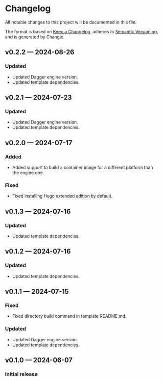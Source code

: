 # Changelog

All notable changes to this project will be documented in this file.

The format is based on [Keep a Changelog](https://keepachangelog.com/en/1.1.0/), adheres to [Semantic Versioning](https://semver.org/spec/v2.0.0.html), and is generated by [Changie](https://github.com/miniscruff/changie).

## v0.2.2 — 2024-08-26

### Updated

* Updated Dagger engine version.
* Updated template dependencies.

## v0.2.1 — 2024-07-23

### Updated

* Updated Dagger engine version.
* Updated template dependencies.

## v0.2.0 — 2024-07-17

### Added

* Added support to build a container image for a different platform than the engine one.

### Fixed

* Fixed installing Hugo extended edition by default.

## v0.1.3 — 2024-07-16

### Updated

* Updated template dependencies.

## v0.1.2 — 2024-07-16

### Updated

* Updated template dependencies.

## v0.1.1 — 2024-07-15

### Fixed

* Fixed directory build command in template README.md.

### Updated

* Updated Dagger engine version.
* Updated template dependencies.

## v0.1.0 — 2024-06-07

### Initial release
